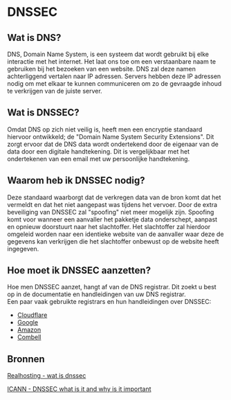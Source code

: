 # DNSSEC

## Wat is DNS?

DNS, Domain Name System, is een systeem dat wordt gebruikt bij elke interactie met het internet. Het laat ons toe om een verstaanbare naam te gebruiken bij het bezoeken van een website. DNS zal deze namen achterliggend vertalen naar IP adressen. Servers hebben deze IP adressen nodig om met elkaar te kunnen communiceren om zo de gevraagde inhoud te verkrijgen van de juiste server.


## Wat is DNSSEC?

Omdat DNS op zich niet veilig is, heeft men een encryptie standaard hiervoor ontwikkeld; de "Domain Name System Security Extensions".
Dit zorgt ervoor dat de DNS data wordt ondertekend door de eigenaar van de data door een digitale handtekening. Dit is vergelijkbaar met het ondertekenen van een email met uw persoonlijke handtekening.


## Waarom heb ik DNSSEC nodig?

Deze standaard waarborgt dat de verkregen data van de bron komt dat het vermeldt en dat het niet aangepast was tijdens het vervoer.
Door de extra beveiliging van DNSSEC zal "spoofing" niet meer mogelijk zijn.
Spoofing komt voor wanneer een aanvaller het pakketje data onderschept, aanpast en opnieuw doorstuurt naar het slachtoffer.
Het slachtoffer zal hierdoor omgeleid worden naar een identieke website van de aanvaller waar deze de gegevens kan verkrijgen die het slachtoffer onbewust op de website heeft ingegeven.


## Hoe moet ik DNSSEC aanzetten?

Hoe men DNSSEC aanzet, hangt af van de DNS registrar.
Dit zoekt u best op in de documentatie en handleidingen van uw DNS registrar. <br>
Een paar vaak gebruikte registrars en hun handleidingen over DNSSEC:
* [Cloudflare](https://developers.cloudflare.com/dns/additional-options/dnssec/)
* [Google](https://support.google.com/domains/answer/6387342)
* [Amazon](https://docs.aws.amazon.com/Route53/latest/DeveloperGuide/domain-configure-dnssec.html)
* [Combell](https://www.combell.com/en/blog/from-now-on-you-can-enable-dnssec-for-your-domain-name-yourself/)


## Bronnen

[Realhosting - wat is dnssec](https://realhosting.nl/helpdesk/wat-is-dnssec/)

[ICANN - DNSSEC what is it and why is it important](https://www.icann.org/resources/pages/dnssec-what-is-it-why-important-2019-03-05-en)